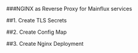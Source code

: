 ###NGINX as Reverse Proxy for Mainflux services

##1. Create TLS Secrets



##2. Create Config Map



##3. Create Nginx Deployment
